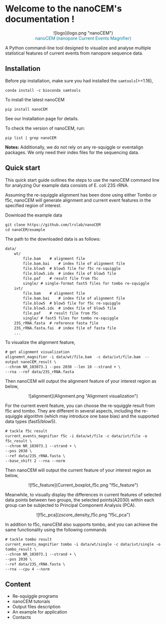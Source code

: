 # Welcome to the nanoCEM's documentation !


 <center>![logo](logo.png "nanoCEM") </center>


<center><span style="color:#0084A9;">nanoCEM (nanopore Current Events Magnifier) </span></center>

A Python command-line tool designed to  visualize and analyse multiple statistical features of current events from nanopore sequence data.

## Installation

Before pip installation, make sure you had installed the `samtools`(>=1.16),

    conda install -c bioconda samtools 

To install the latest nanoCEM

    pip install nanoCEM

See our Installation page for details. 

To check the version of nanoCEM, run:

    pip list | grep nanoCEM


 **Notes:** Additionally, we do not rely on any re-squiggle or eventalign packages. We only need their index files for the sequencing data.



## Quick start
This quick start guide outlines the steps to use the nanoCEM command line for analyzing 
Our example data consists of E. coli 23S rRNA. 

Assuming the re-squiggle alignment has been done using either Tombo or f5c,
nanoCEM will generate alignment and current event features in the specified region of interest.

Download the example data

    git clone https://github.com/lrslab/nanoCEM
    cd nanoCEM/example

The path to the downloaded data is as follows:

    data/
        wt/
            file.bam    # alignment file
            file.bam.bai    # index file of alignment file
            file.blow5  # blow5 file for f5c re-squiggle
            file.blow5.idx  # index file of blow5 file
            file.paf    # result file from f5c
            single/ # single-format fast5 files for tombo re-squiggle
        ivt/
            file.bam    # alignment file
            file.bam.bai    # index file of alignment file
            file.blow5  # blow5 file for f5c re-squiggle
            file.blow5.idx  # index file of blow5 file
            file.paf    # result file from f5c
            single/ # fast5 files for tombo re-squiggle
        23S_rRNA.fasta  # reference fasta file
        23S_rRNA.fasta.fai  # index file of fasta file
        ...     

To visualize the alignment feature, 

    # get alignment visualization 
    alignemnt_magnifier -i data/wt/file.bam  -c data/ivt/file.bam  --output nanoCEM_result \
    --chrom NR_103073.1 --pos 2030 --len 10 --strand + \
    --rna --ref data/23S_rRNA.fasta 

Then nanoCEM will output the alignment feature of your interest region as below,

<center>![alignment](Alignment.png "Alignment visualization") </center>

For the current event feature, you can choose the re-squiggle result from f5c and tombo. 
They are different in several aspects, including the re-squiggle algorithm 
(which may introduce one base bias) and the supported data types (fast5/blow5).

    # tackle f5c result
    current_events_magnifier f5c -i data/wt/file -c data/ivt/file -o f5c_result \
    --chrom NR_103073.1 --strand + \
    --pos 2030 \
    --ref data/23S_rRNA.fasta \
    --base_shift 2 --rna --norm

Then nanoCEM will output the current feature of your interest region as below,

<center>![f5c_feature](Current_boxplot_f5c.png "f5c_feature") </center>

Meanwhile, to visually display the differences in current features 
of selected data points between two groups, 
the selected points(A2030) within each group can be subjected to Principal Component Analysis (PCA).

<center>![f5c_pca](zscore_density_f5c.png "f5c_pca") </center>

In addition to f5c, nanoCEM also supports tombo, 
and you can achieve the same functionality using the following commands

    # tackle tombo result
    current_events_magnifier tombo -i data/wt/single -c data/ivt/single -o tombo_result \
    --chrom NR_103073.1 --strand + \
    --pos 2030 \
    --ref data/23S_rRNA.fasta \
    --rna --cpu 4 --norm
## Content

* Re-squiggle programs
* nanoCEM tutorials
* Output files description
* An example for application
* Contacts
